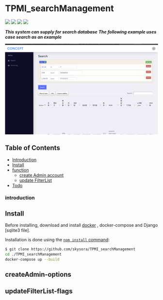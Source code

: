 # TPMI_searchManagement

![](https://img.shields.io/static/v1?label=python&message=3.7&color=yellow)
![](https://img.shields.io/static/v1?label=mysql&message=8.X&color=red)
![](https://img.shields.io/static/v1?label=Django&message=3.0.3&color=green)
![](https://img.shields.io/static/v1?label=Docker&message=3.0.3&color=blue)

***This system can supply for search database***
***The following example uses case search as an example***


<a href=""><img src="img/main.png" title="FVCproductions" alt="FVCproductions"></a>



## Table of Contents

- [Introduction](#introduction)
- [Install](#install)
- [function](#connection-options)
  - [create Admin account](#createAdmin-options)
  - [update FilterList](#updateFilterList-flags)
- [Todo](#todo)




### introduction




## Install



Before installing, download and install [docker](https://www.docker.com) , docker-compose and Django [sqlite3 file].

Installation is done using the
[`npm install` command](https://docs.npmjs.com/getting-started/installing-npm-packages-locally):

```sh
$ git clone https://github.com/skysora/TPMI_searchManagement
cd ./TPMI_searchManagement
docker-compose up --build
```
## createAdmin-options








## updateFilterList-flags

